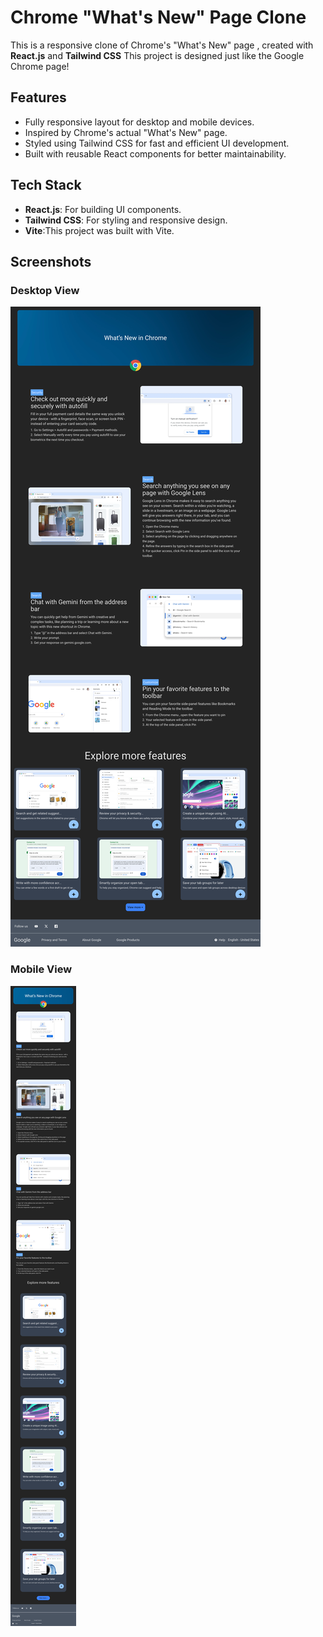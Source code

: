 # Chrome "What's New" Page Clone

This is a responsive clone of Chrome's "What's New" page , created with **React.js** and **Tailwind CSS** This project is designed just like the Google Chrome page!

## Features

- Fully responsive layout for desktop and mobile devices.
- Inspired by Chrome's actual "What's New" page.
- Styled using Tailwind CSS for fast and efficient UI development.
- Built with reusable React components for better maintainability.

## Tech Stack

- **React.js**: For building UI components.
- **Tailwind CSS**: For styling and responsive design.
- **Vite**:This project was built with Vite.

## Screenshots

### Desktop View

![Desktop View](./public/assets/Desktop-Screenshot.png)

### Mobile View

![Mobile View](./public/assets/Mobile-Screenshot.png)
